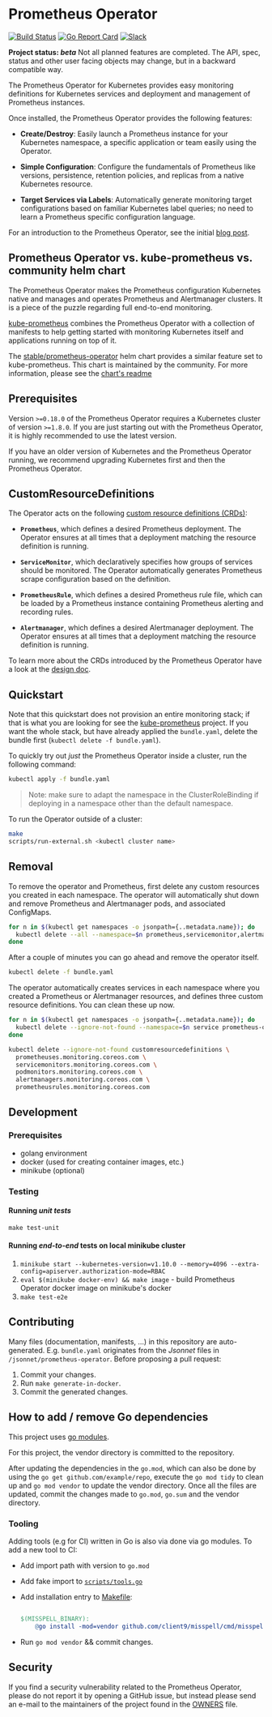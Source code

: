 # Prometheus Operator
[![Build Status](https://travis-ci.org/coreos/prometheus-operator.svg?branch=master)](https://travis-ci.org/coreos/prometheus-operator)
[![Go Report Card](https://goreportcard.com/badge/coreos/prometheus-operator "Go Report Card")](https://goreportcard.com/report/coreos/prometheus-operator)
[![Slack](https://img.shields.io/badge/join%20slack-%23prometheus--operator-brightgreen.svg)](http://slack.k8s.io/)

**Project status: *beta*** Not all planned features are completed. The API, spec, status and other user facing objects may change, but in a backward compatible way.

The Prometheus Operator for Kubernetes provides easy monitoring definitions for Kubernetes
services and deployment and management of Prometheus instances.

Once installed, the Prometheus Operator provides the following features:

* **Create/Destroy**: Easily launch a Prometheus instance for your Kubernetes namespace,
  a specific application or team easily using the Operator.

* **Simple Configuration**: Configure the fundamentals of Prometheus like versions, persistence,
  retention policies, and replicas from a native Kubernetes resource.

* **Target Services via Labels**: Automatically generate monitoring target configurations based
  on familiar Kubernetes label queries; no need to learn a Prometheus specific configuration language.

For an introduction to the Prometheus Operator, see the initial [blog
post](https://coreos.com/blog/the-prometheus-operator.html).

## Prometheus Operator vs. kube-prometheus vs. community helm chart

The Prometheus Operator makes the Prometheus configuration Kubernetes native
and manages and operates Prometheus and Alertmanager clusters. It is a piece of
the puzzle regarding full end-to-end monitoring.

[kube-prometheus](https://github.com/coreos/kube-prometheus) combines the Prometheus Operator
with a collection of manifests to help getting started with monitoring
Kubernetes itself and applications running on top of it.

The [stable/prometheus-operator](https://github.com/helm/charts/tree/master/stable/prometheus-operator)
helm chart provides a similar feature set to kube-prometheus. This chart is maintained by the community.
For more information, please see the [chart's readme](https://github.com/helm/charts/tree/master/stable/prometheus-operator#prometheus-operator)

## Prerequisites

Version `>=0.18.0` of the Prometheus Operator requires a Kubernetes
cluster of version `>=1.8.0`. If you are just starting out with the
Prometheus Operator, it is highly recommended to use the latest version.

If you have an older version of Kubernetes and the Prometheus Operator running,
we recommend upgrading Kubernetes first and then the Prometheus Operator.

## CustomResourceDefinitions

The Operator acts on the following [custom resource definitions (CRDs)](https://kubernetes.io/docs/tasks/access-kubernetes-api/extend-api-custom-resource-definitions/):

* **`Prometheus`**, which defines a desired Prometheus deployment.
  The Operator ensures at all times that a deployment matching the resource definition is running.

* **`ServiceMonitor`**, which declaratively specifies how groups
  of services should be monitored. The Operator automatically generates Prometheus scrape configuration
  based on the definition.

* **`PrometheusRule`**, which defines a desired Prometheus rule file, which can
  be loaded by a Prometheus instance containing Prometheus alerting and
  recording rules.

* **`Alertmanager`**, which defines a desired Alertmanager deployment.
  The Operator ensures at all times that a deployment matching the resource definition is running.

To learn more about the CRDs introduced by the Prometheus Operator have a look
at the [design doc](Documentation/design.md).

## Quickstart

Note that this quickstart does not provision an entire monitoring stack; if that is what you are looking for see the [kube-prometheus](https://github.com/coreos/kube-prometheus) project. If you want the whole stack, but have already applied the `bundle.yaml`, delete the bundle first (`kubectl delete -f bundle.yaml`).

To quickly try out _just_ the Prometheus Operator inside a cluster, run the following command:

```sh
kubectl apply -f bundle.yaml
```

> Note: make sure to adapt the namespace in the ClusterRoleBinding if deploying in a namespace other than the default namespace.

To run the Operator outside of a cluster:

```sh
make
scripts/run-external.sh <kubectl cluster name>
```

## Removal

To remove the operator and Prometheus, first delete any custom resources you created in each namespace. The
operator will automatically shut down and remove Prometheus and Alertmanager pods, and associated ConfigMaps.

```sh
for n in $(kubectl get namespaces -o jsonpath={..metadata.name}); do
  kubectl delete --all --namespace=$n prometheus,servicemonitor,alertmanager
done
```

After a couple of minutes you can go ahead and remove the operator itself.

```sh
kubectl delete -f bundle.yaml
```

The operator automatically creates services in each namespace where you created a Prometheus or Alertmanager resources,
and defines three custom resource definitions. You can clean these up now.

```sh
for n in $(kubectl get namespaces -o jsonpath={..metadata.name}); do
  kubectl delete --ignore-not-found --namespace=$n service prometheus-operated alertmanager-operated
done

kubectl delete --ignore-not-found customresourcedefinitions \
  prometheuses.monitoring.coreos.com \
  servicemonitors.monitoring.coreos.com \
  podmonitors.monitoring.coreos.com \
  alertmanagers.monitoring.coreos.com \
  prometheusrules.monitoring.coreos.com
```

## Development

### Prerequisites

- golang environment
- docker (used for creating container images, etc.)
- minikube (optional)

### Testing

#### Running *unit tests*

`make test-unit`

#### Running *end-to-end* tests on local minikube cluster

1. `minikube start --kubernetes-version=v1.10.0 --memory=4096
    --extra-config=apiserver.authorization-mode=RBAC`
2. `eval $(minikube docker-env) && make image` - build Prometheus Operator
    docker image on minikube's docker
3. `make test-e2e`

## Contributing

Many files (documentation, manifests, ...) in this repository are
auto-generated. E.g. `bundle.yaml` originates from the _Jsonnet_ files in
`/jsonnet/prometheus-operator`. Before proposing a pull request:

1. Commit your changes.
2. Run `make generate-in-docker`.
3. Commit the generated changes.

## How to add / remove Go dependencies

This project uses [go modules](https://github.com/golang/go/wiki/Modules).

For this project, the vendor directory is committed to the repository.

After updating the dependencies in the `go.mod`, which can also be done by using the `go get github.com/example/repo`, 
execute the `go mod tidy` to clean up and `go mod vendor` to update the vendor directory.
Once all the files are updated, commit the changes made to `go.mod`, `go.sum` and the vendor directory.

### Tooling

Adding tools (e.g for CI) written in Go is also via done via go modules. To add a new tool to CI:

* Add import path with version to `go.mod`
* Add fake import to [`scripts/tools.go`](scripts/tools.go)
* Add installation entry to [Makefile](Makefile):

    ```makefile
    
    $(MISSPELL_BINARY):
        @go install -mod=vendor github.com/client9/misspell/cmd/misspell
    ```
  
* Run `go mod vendor` && commit changes.

## Security

If you find a security vulnerability related to the Prometheus Operator, please
do not report it by opening a GitHub issue, but instead please send an e-mail to
the maintainers of the project found in the [OWNERS](OWNERS) file.

[operator-vs-kube]: https://github.com/coreos/prometheus-operator/issues/2510#issuecomment-476692399
